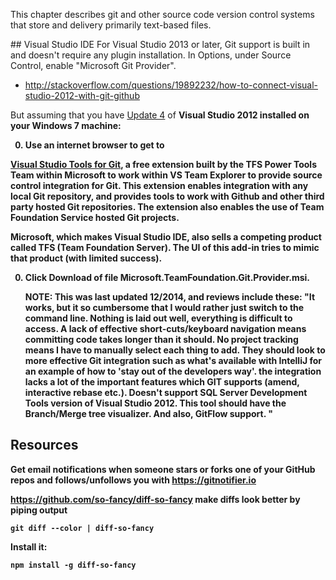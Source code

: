 This chapter describes git and other source code version control systems that store and delivery primarily text-based files.

<a name="VisualStudio">
## Visual Studio IDE</a>
For Visual Studio 2013 or later, Git support is built in and doesn't require any plugin installation.
In Options, under Source Control, enable "Microsoft Git Provider".

   * http://stackoverflow.com/questions/19892232/how-to-connect-visual-studio-2012-with-git-github

But assuming that you have
<a target="_blank" href="https://www.microsoft.com/en-us/download/details.aspx?id=39305">
Update 4</a> of 
 <strong>Visual Studio 2012 
 installed on your Windows 7 machine:

0. Use an internet browser to get to 
<a target="_blank" href="https://visualstudiogallery.msdn.microsoft.com/abafc7d6-dcaa-40f4-8a5e-d6724bdb980c">
Visual Studio Tools for Git</a>,
a free extension built by the TFS Power Tools Team within Microsoft to work within VS Team Explorer to provide source control integration for Git.  This extension enables integration with any local Git repository, and provides tools to work with Github and other third party hosted Git repositories. The extension also enables the use of Team Foundation Service hosted Git projects.

   Microsoft, which makes Visual Studio IDE, also sells a competing product called TFS (Team Foundation Server).
   The UI of this add-in tries to mimic that product (with limited success).

0. Click Download of file Microsoft.TeamFoundation.Git.Provider.msi.

   NOTE: This was last updated 12/2014, and reviews include these:
   "It works, but it so cumbersome that I would rather just switch to the command line. Nothing is laid out well, everything is difficult to access. A lack of effective short-cuts/keyboard navigation means committing code takes longer than it should. No project tracking means I have to manually select each thing to add. They should look to more effective Git integration such as what's available with IntelliJ for an example of how to 'stay out of the developers way'. the integration lacks a lot of the important features which GIT supports (amend, interactive rebase etc.). Doesn't support SQL Server Development Tools version of Visual Studio 2012.
   This tool should have the Branch/Merge tree visualizer. And also, GitFlow support.
"

## Resources
Get email notifications when someone stars or forks one of your GitHub repos and follows/unfollows you
with https://gitnotifier.io

https://github.com/so-fancy/diff-so-fancy
make diffs look better by piping output 

   ```
git diff --color | diff-so-fancy
   ```

   Install it:
   
   ```
   npm install -g diff-so-fancy
   ```
   
   
